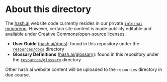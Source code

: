 # About this directory

The [hash.ai](https://hash.ai) website code currently resides in our private [`internal` monorepo](https://github.com/hashintel/internal). However, certain site content is made publicly editable and available under Creative Commons/open-source licenses.

- **User Guide** ([hash.ai/docs](https://hash.ai/docs)): found in this repository under the [`resources/docs`](https://github.com/hashintel/hash/tree/main/apps/hashai/resources/docs) directory
- **Glossary Definitions** ([hash.ai/glossary](https://hash.ai/glossary)): found in this repository under the [`resources/glossary`](https://github.com/hashintel/hash/tree/main/apps/hashai/resources/glossary) directory

Other hash.ai website content will be uploaded to the `resources` directory in due course.
